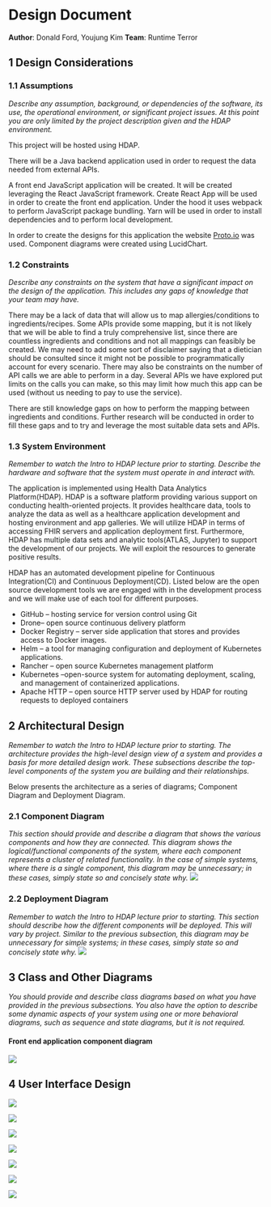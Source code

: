 # Design Document

**Author**: Donald Ford, Youjung Kim
**Team**: Runtime Terror

## 1 Design Considerations

### 1.1 Assumptions

_Describe any assumption, background, or dependencies of the software, its use, the operational environment, or significant project issues. At this point you are only limited by the project description given and the HDAP environment._

This project will be hosted using HDAP.

There will be a Java backend application used in order to request the data needed from external APIs.

A front end JavaScript application will be created. It will be created leveraging the React JavaScript framework. Create React App will be used in order to create the front end application. Under the hood it uses webpack to perform JavaScript package bundling. Yarn will be used in order to install dependencies and to perform local development.

In order to create the designs for this application the website [Proto.io](http://proto.io) was used. Component diagrams were created using LucidChart.

### 1.2 Constraints

_Describe any constraints on the system that have a significant impact on the design of the application. This includes any gaps of knowledge that your team may have._

There may be a lack of data that will allow us to map allergies/conditions to ingredients/recipes. Some APIs provide some mapping, but it is not likely that we will be able to find a truly comprehensive list, since there are countless ingredients and conditions and not all mappings can feasibly be created. We may need to add some sort of disclaimer saying that a dietician should be consulted since it might not be possible to programmatically account for every scenario. There may also be constraints on the number of API calls we are able to perform in a day. Several APIs we have explored put limits on the calls you can make, so this may limit how much this app can be used (without us needing to pay to use the service).

There are still knowledge gaps on how to perform the mapping between ingredients and conditions. Further research will be conducted in order to fill these gaps and to try and leverage the most suitable data sets and APIs.

### 1.3 System Environment

_Remember to watch the Intro to HDAP lecture prior to starting. Describe the hardware and software that the system must operate in and interact with._

The application is implemented using Health Data Analytics Platform(HDAP). HDAP is a software platform providing various support on conducting health-oriented projects. It provides healthcare data, tools to analyze the data as well as a healthcare application development and hosting environment and app galleries.
We will utilize HDAP in terms of accessing FHIR servers and application deployment first. Furthermore, HDAP has multiple data sets and analytic tools(ATLAS, Jupyter) to support the development of our projects. We will exploit the resources to generate positive results.

HDAP has an automated development pipeline for Continuous Integration(CI) and Continuous Deployment(CD). Listed below are the open source development tools we are engaged with in the development process and we will make use of each tool for different purposes.

- GitHub – hosting service for version control using Git
- Drone– open source continuous delivery platform
- Docker Registry – server side application that stores and provides access to Docker images.
- Helm – a tool for managing configuration and deployment of Kubernetes applications.
- Rancher – open source Kubernetes management platform
- Kubernetes –open-source system for automating deployment, scaling, and management of containerized applications.
- Apache HTTP – open source HTTP server used by HDAP for routing requests to deployed containers

## 2 Architectural Design

_Remember to watch the Intro to HDAP lecture prior to starting. The architecture provides the high-level design view of a system and provides a basis for more detailed design work. These subsections describe the top-level components of the system you are building and their relationships._

Below presents the architecture as a series of diagrams; Component Diagram and Deployment Diagram.

### 2.1 Component Diagram

_This section should provide and describe a diagram that shows the various components and how they are connected. This diagram shows the logical/functional components of the system, where each component represents a cluster of related functionality. In the case of simple systems, where there is a single component, this diagram may be unnecessary; in these cases, simply state so and concisely state why._
![](./images/component-diagram.png)

### 2.2 Deployment Diagram

_Remember to watch the Intro to HDAP lecture prior to starting. This section should describe how the different components will be deployed. This will vary by project. Similar to the previous subsection, this diagram may be unnecessary for simple systems; in these cases, simply state so and concisely state why._
![](./images/deployment-diagram.png)

## 3 Class and Other Diagrams

_You should provide and describe class diagrams based on what you have provided in the previous subsections. You also have the option to describe some dynamic aspects of your system using one or more behavioral diagrams, such as sequence and state diagrams, but it is not required._

#### Front end application component diagram

![](./images/fe-diagram.png)

## 4 User Interface Design

![](./images/login_design.png)

![](./images/sign_up_design.png)

![](./images/main_page_design.png)

![](./images/allergies_design.png)

![](./images/ingredients_design.png)

![](./images/results_design.png)

![](./images/nutrition_modal.png)
